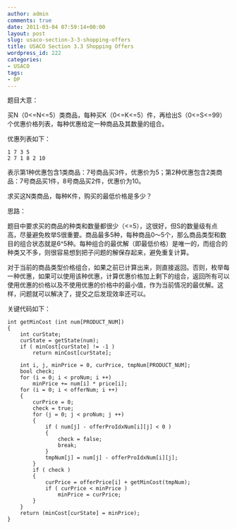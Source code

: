 ```yaml
---
author: admin
comments: true
date: 2011-03-04 07:59:14+00:00
layout: post
slug: usaco-section-3-3-shopping-offers
title: USACO Section 3.3 Shopping Offers
wordpress_id: 222
categories:
- USACO
tags:
- DP
---
```


题目大意：

买N（0<=N<=5）类商品，每种买K（0<=K<=5）件，再给出S（0<=S<=99）个优惠价格列表，每种优惠给定一种商品及其数量的组合。

优惠列表如下：

    
    
    1 7 3 5
    2 7 1 8 2 10
    


表示第1种优惠包含1类商品：7号商品买3件，优惠价为5；第2种优惠包含2类商品：7号商品买1件，8号商品买2件，优惠价为10。

求买这N类商品，每种K件，购买的最低价格是多少？

思路：

题目中要求买的商品的种类和数量都很少（<=5），这很好，但S的数量级有点高，尽量避免枚举S很重要。商品最多5种，每种商品0～5个，那么商品类型和数目的组合状态就是6^5种。每种组合的最优解（即最低价格）是唯一的，而组合的种类又不多，则很容易想到把子问题的解保存起来，避免重复计算。

对于当前的商品类型价格组合，如果之前已计算出来，则直接返回。否则，枚举每一种优惠，如果可以使用该种优惠，计算优惠价格加上剩下的组合，返回所有可以使用优惠的价格以及不使用优惠的价格中的最小值，作为当前情况的最优解。这样，问题就可以解决了，提交之后发现效率还可以。

关键代码如下：

    
    int getMinCost (int num[PRODUCT_NUM])
    {
    	int curState;
    	curState = getState(num);
    	if ( minCost[curState] != -1 )
    		return minCost[curState];
    
    	int i, j, minPrice = 0, curPrice, tmpNum[PRODUCT_NUM];
    	bool check;
    	for (i = 0; i < proNum; i ++)
    		minPrice += num[i] * price[i];
    	for (i = 0; i < offerNum; i ++)
    	{
    		curPrice = 0;
    		check = true;
    		for (j = 0; j < proNum; j ++)
    		{
    			if ( num[j] - offerProIdxNum[i][j] < 0 )
    			{
    				check = false;
    				break;
    			}
    			tmpNum[j] = num[j] - offerProIdxNum[i][j];
    		}
    		if ( check )
    		{
    			curPrice = offerPrice[i] + getMinCost(tmpNum);
    			if ( curPrice < minPrice )
    				minPrice = curPrice;
    		}
    	}
    	return (minCost[curState] = minPrice);
    }
